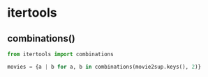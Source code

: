 # itertools
## combinations()
```python
from itertools import combinations
```
```python
movies = {a | b for a, b in combinations(movie2sup.keys(), 2)}
```
